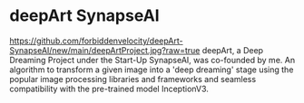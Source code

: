 # deepArt SynapseAI
https://github.com/forbiddenvelocity/deepArt-SynapseAI/new/main/deepArtProject.jpg?raw=true
deepArt, a Deep Dreaming Project under the Start-Up SynapseAI, was co-founded by me. An algorithm to transform a given image into a 'deep dreaming' stage using the popular image processing libraries and frameworks and seamless compatibility with the pre-trained model InceptionV3.
